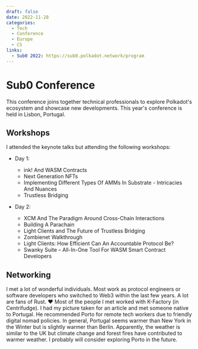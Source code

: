 ```yaml
---
draft: false 
date: 2022-11-28
categories:
  - Tech
  - Conference
  - Europe
  - CS
links: 
  - Sub0 2022: https://sub0.polkadot.network/program
---
```


# Sub0 Conference

This conference joins together technical professionals to explore Polkadot's ecosystem and showcase new developments. This year's conference is held in Lisbon, Portugal.

<!-- more -->

## Workshops
I attended the keynote talks but attending the following workshops:

- Day 1: 
    * ink! And WASM Contracts
    * Next Generation NFTs
    * Implementing Different Types Of AMMs In Substrate - Intricacies And Nuances
    * Trustless Bridging

- Day 2: 
    * XCM And The Paradigm Around Cross-Chain Interactions
    * Building A Parachain
    * Light Clients and The Future of Trustless Bridging
    * Zombienet Walkthrough
    * Light Clients: How Efficient Can An Accountable Protocol Be?
    * Swanky Suite – All-In-One Tool For WASM Smart Contract Developers

## Networking
I met a lot of wonderful individuals. Most work as protocol engineers or software developers who switched to Web3 within the last few years. A lot are fans of Rust. :heart: Most of the people I met worked with K-Factory (in Centrifudge). I had my picture taken for an article and met someone native to Portugal. He recommended Porto for remote tech workers due to friendly digital nomad policies. In general, Portugal seems warmer than New York in the Winter but is slightly warmer than Berlin. Apparently, the weather is similar to the UK but climate change and forest fires have contributed to warmer weather. I probably will consider exploring Porto in the future.
